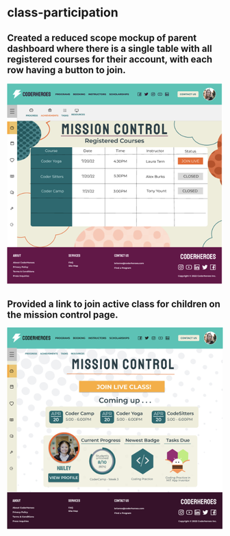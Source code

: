 # class-participation

<h2>Created a reduced scope mockup of parent dashboard where there is a single table with all registered courses for their account, with each row having a button to join.</h2>

<img src="../figma-designs/class-participation/Parent's Mission Control Table.png"></img>

<h2>Provided a link to join active class for children on the mission control page.</h2>

<img src="../figma-designs/class-participation/Children's Mission Control Join Button.png"></img>